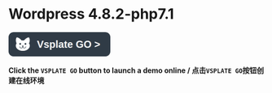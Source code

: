 # Wordpress 4.8.2-php7.1

<a href="https://www.vsplate.com/?docker-compose=https://github.com/vsplate/dcenvs/wordpress/4.8.2-php7.1"><img alt="VSPLATE GO" src="https://raw.githubusercontent.com/vsplate/images/master/vsgo_btn.png" width="200px"></a>

**Click the `VSPLATE GO` button to launch a demo online / 点击`VSPLATE GO`按钮创建在线环境**